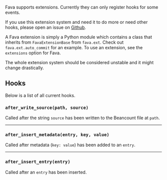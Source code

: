 Fava supports extensions. Currently they can only register hooks for some events.

If you use this extension system and need it to do more or need other hooks,
please open an issue on [Github](https://github.com/beancount/fava/issues).

A Fava extension is simply a Python module which contains a class that inherits
from `FavaExtensionBase` from `fava.ext`. Check out `fava.ext.auto_commit` for an
example. To use an extension, see the `extensions` option for Fava.

The whole extension system should be considered unstable and it might change
drastically.

## Hooks

Below is a list of all current hooks.

### `after_write_source(path, source)`

Called after the string `source` has been written to the Beancount file at `path`.

---

### `after_insert_metadata(entry, key, value)`

Called after metadata (`key: value`)  has been added to an `entry`.

---

### `after_insert_entry(entry)`

Called after an `entry` has been inserted.
